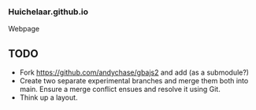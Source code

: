 ### Huichelaar.github.io

Webpage

## TODO

- Fork https://github.com/andychase/gbajs2 and add (as a submodule?)
- Create two separate experimental branches and merge them both into main. Ensure a merge conflict ensues and resolve it using Git.
- Think up a layout.
